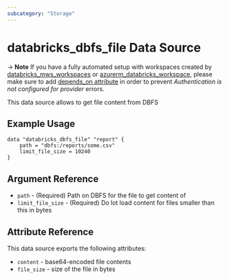 ```yaml
---
subcategory: "Storage"
---
```

# databricks_dbfs_file Data Source

-> **Note** If you have a fully automated setup with workspaces created by [databricks_mws_workspaces](../resources/mws_workspaces.md) or [azurerm_databricks_workspace](https://registry.terraform.io/providers/hashicorp/azurerm/latest/docs/resources/databricks_workspace), please make sure to add [depends_on attribute](../index.md#data-resources-and-authentication-is-not-configured-errors) in order to prevent _Authentication is not configured for provider_ errors.

This data source allows to get file content from DBFS

## Example Usage

```hcl
data "databricks_dbfs_file" "report" {
    path = "dbfs:/reports/some.csv"
    limit_file_size = 10240
}
```
## Argument Reference

* `path` - (Required) Path on DBFS for the file to get content of
* `limit_file_size` - (Required) Do lot load content for files smaller than this in bytes

## Attribute Reference

This data source exports the following attributes:

* `content` - base64-encoded file contents
* `file_size` - size of the file in bytes